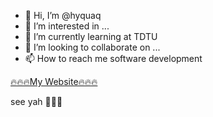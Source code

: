 - 👋 Hi, I’m @hyquaq
- 👀 I’m interested in ...
- 🌱 I’m currently learning at TDTU
- 💞️ I’m looking to collaborate on ...
- 📫 How to reach me software development

[🔥🔥🔥My Website🔥🔥🔥](https://hyquaq.github.io/hyquaq/index.html)

see yah 👋👋👋
<!---
hyquaq/hyquaq is a ✨ special ✨ repository because its `README.md` (this file) appears on your GitHub profile.
You can click the Preview link to take a look at your changes.
--->
